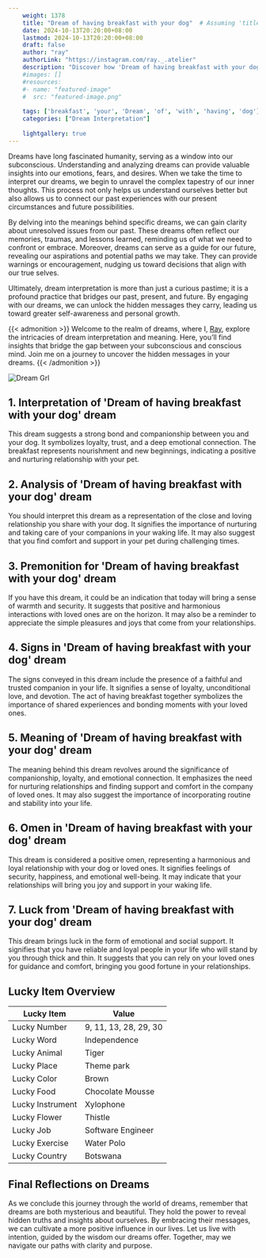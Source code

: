 ```yaml
---
    weight: 1378
    title: "Dream of having breakfast with your dog"  # Assuming 'title' column exists
    date: 2024-10-13T20:20:00+08:00
    lastmod: 2024-10-13T20:20:00+08:00
    draft: false
    author: "ray"
    authorLink: "https://instagram.com/ray._.atelier"
    description: "Discover how 'Dream of having breakfast with your dog' can interpret your future and uncover its significant meanings in your life."
    #images: []
    #resources:
    #- name: "featured-image"
    #  src: "featured-image.png"
    
    tags: ['breakfast', 'your', 'Dream', 'of', 'with', 'having', 'dog']
    categories: ["Dream Interpretation"]
    
    lightgallery: true
---
```

    
Dreams have long fascinated humanity, serving as a window into our subconscious. Understanding and analyzing dreams can provide valuable insights into our emotions, fears, and desires. When we take the time to interpret our dreams, we begin to unravel the complex tapestry of our inner thoughts. This process not only helps us understand ourselves better but also allows us to connect our past experiences with our present circumstances and future possibilities.

By delving into the meanings behind specific dreams, we can gain clarity about unresolved issues from our past. These dreams often reflect our memories, traumas, and lessons learned, reminding us of what we need to confront or embrace. Moreover, dreams can serve as a guide for our future, revealing our aspirations and potential paths we may take. They can provide warnings or encouragement, nudging us toward decisions that align with our true selves.

Ultimately, dream interpretation is more than just a curious pastime; it is a profound practice that bridges our past, present, and future. By engaging with our dreams, we can unlock the hidden messages they carry, leading us toward greater self-awareness and personal growth.

{{< admonition >}}
Welcome to the realm of dreams, where I, [Ray](https://instagram.com/ray._.atelier), explore the intricacies of dream interpretation and meaning. Here, you’ll find insights that bridge the gap between your subconscious and conscious mind. Join me on a journey to uncover the hidden messages in your dreams.
{{< /admonition >}}

![Dream Grl](https://cdn.pixabay.com/photo/2017/11/02/03/35/gothic-2910057_1280.jpg "Dream Grl")

## 1. Interpretation of 'Dream of having breakfast with your dog' dream
 This dream suggests a strong bond and companionship between you and your dog. It symbolizes loyalty, trust, and a deep emotional connection. The breakfast represents nourishment and new beginnings, indicating a positive and nurturing relationship with your pet.

## 2. Analysis of 'Dream of having breakfast with your dog' dream
 You should interpret this dream as a representation of the close and loving relationship you share with your dog. It signifies the importance of nurturing and taking care of your companions in your waking life. It may also suggest that you find comfort and support in your pet during challenging times.

## 3. Premonition for 'Dream of having breakfast with your dog' dream
 If you have this dream, it could be an indication that today will bring a sense of warmth and security. It suggests that positive and harmonious interactions with loved ones are on the horizon. It may also be a reminder to appreciate the simple pleasures and joys that come from your relationships.

## 4. Signs in 'Dream of having breakfast with your dog' dream
 The signs conveyed in this dream include the presence of a faithful and trusted companion in your life. It signifies a sense of loyalty, unconditional love, and devotion. The act of having breakfast together symbolizes the importance of shared experiences and bonding moments with your loved ones.

## 5. Meaning of 'Dream of having breakfast with your dog' dream
 The meaning behind this dream revolves around the significance of companionship, loyalty, and emotional connection. It emphasizes the need for nurturing relationships and finding support and comfort in the company of loved ones. It may also suggest the importance of incorporating routine and stability into your life.

## 6. Omen in 'Dream of having breakfast with your dog' dream
 This dream is considered a positive omen, representing a harmonious and loyal relationship with your dog or loved ones. It signifies feelings of security, happiness, and emotional well-being. It may indicate that your relationships will bring you joy and support in your waking life.

## 7. Luck from 'Dream of having breakfast with your dog' dream
 This dream brings luck in the form of emotional and social support. It signifies that you have reliable and loyal people in your life who will stand by you through thick and thin. It suggests that you can rely on your loved ones for guidance and comfort, bringing you good fortune in your relationships.

## Lucky Item Overview
| Lucky Item          | Value              |
|---------------|--------------------|
| Lucky Number        | 9, 11, 13, 28, 29, 30  |
| Lucky Word          | Independence |
| Lucky Animal        | Tiger |
| Lucky Place         | Theme park     |
| Lucky Color         | Brown     |
| Lucky Food          | Chocolate Mousse      |
| Lucky Instrument    | Xylophone |
| Lucky Flower        | Thistle    |
| Lucky Job           | Software Engineer       |
| Lucky Exercise      | Water Polo  |
| Lucky Country       | Botswana    |


##  Final Reflections on Dreams

As we conclude this journey through the world of dreams, remember that dreams are both mysterious and beautiful. They hold the power to reveal hidden truths and insights about ourselves. By embracing their messages, we can cultivate a more positive influence in our lives. Let us live with intention, guided by the wisdom our dreams offer. Together, may we navigate our paths with clarity and purpose.
